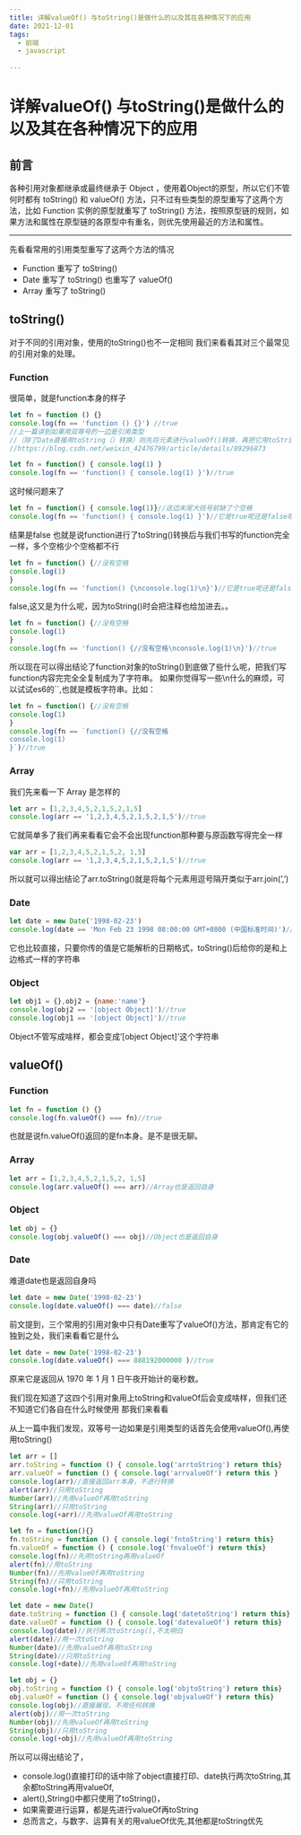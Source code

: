 ```yaml
---
title: 详解valueOf() 与toString()是做什么的以及其在各种情况下的应用
date: 2021-12-01
tags:
  - 前端 
  - javascript 
 
---
```


# 详解valueOf() 与toString()是做什么的以及其在各种情况下的应用
## 前言
各种引用对象都继承或最终继承于 Object ，使用着Object的原型，所以它们不管何时都有 toString() 和 valueOf() 方法，只不过有些类型的原型重写了这两个方法，比如 Function 实例的原型就重写了 toString() 方法，按照原型链的规则，如果方法和属性在原型链的各原型中有重名，则优先使用最近的方法和属性。

---

先看看常用的引用类型重写了这两个方法的情况

* Function 重写了 toString()
* Date 重写了 toString() 也重写了 valueOf()
* Array 重写了 toString()

<!--more-->

## toString()
对于不同的引用对象，使用的toString()也不一定相同
我们来看看其对三个最常见的引用对象的处理。

### Function

很简单，就是function本身的样子

```js
let fn = function () {}
console.log(fn == 'function () {}') //true
//上一篇讲到如果用双等号的一边是引用类型
//（除了Date直接用toString（）转换）则先将元素进行valueOf()转换，再把它用toString()转换后进行比较
//https://blog.csdn.net/weixin_42476799/article/details/89296873
```

```js
let fn = function() { console.log(1) }
console.log(fn == 'function() { console.log(1) }')//true
```

这时候问题来了

```js
let fn = function() { console.log(1)}//这边末尾大括号前缺了个空格
console.log(fn == 'function() { console.log(1) }')//它是true呢还是false呢
```

结果是false
也就是说function进行了toString()转换后与我们书写的function完全一样，多个空格少个空格都不行

```js
let fn = function() {//没有空格
console.log(1)
}
console.log(fn == 'function() {\nconsole.log(1)\n}')//它是true呢还是false呢
```

false,这又是为什么呢，因为toString()时会把注释也给加进去。。

```js
let fn = function() {//没有空格
console.log(1)
}
console.log(fn == 'function() {//没有空格\nconsole.log(1)\n}')//true
```

所以现在可以得出结论了function对象的toString()到底做了些什么呢，把我们写function内容完完全全复制成为了字符串。
如果你觉得写一些\n什么的麻烦，可以试试es6的``,也就是模板字符串。比如：

```js
let fn = function() {//没有空格
console.log(1)
}
console.log(fn == `function() {//没有空格
console.log(1)
}`)//true
```

### Array

我们先来看一下 Array 是怎样的

```js
let arr = [1,2,3,4,5,2,1,5,2,1,5]
console.log(arr == '1,2,3,4,5,2,1,5,2,1,5')//true
```

它就简单多了我们再来看看它会不会出现function那种要与原函数写得完全一样

```js
var arr = [1,2,3,4,5,2,1,5,2, 1,5]
console.log(arr == '1,2,3,4,5,2,1,5,2,1,5')//true
```

所以就可以得出结论了arr.toString()就是将每个元素用逗号隔开类似于arr.join(’,’)

### Date

```js
let date = new Date('1998-02-23')
console.log(date == 'Mon Feb 23 1998 08:00:00 GMT+0800 (中国标准时间)')//true
```

它也比较直接，只要你传的值是它能解析的日期格式，toString()后给你的是和上边格式一样的字符串

### Object

```js
let obj1 = {},obj2 = {name:'name'}
console.log(obj2 == '[object Object]')//true
console.log(obj1 == '[object Object]')//true
```

Object不管写成啥样，都会变成’[object Object]'这个字符串

## valueOf()
### Function

```js
let fn = function () {}
console.log(fn.valueOf() === fn)//true
```

也就是说fn.valueOf()返回的是fn本身。是不是很无聊。

### Array

```js
let arr = [1,2,3,4,5,2,1,5,2, 1,5]
console.log(arr.valueOf() === arr)//Array也是返回自身
```

### Object

```js
let obj = {}
console.log(obj.valueOf() === obj)//Object也是返回自身
```

### Date

难道date也是返回自身吗

```js
let date = new Date('1998-02-23')
console.log(date.valueOf() === date)//false
```

前文提到，三个常用的引用对象中只有Date重写了valueOf()方法，那肯定有它的独到之处，我们来看看它是什么

```js
let date = new Date('1998-02-23')
console.log(date.valueOf() === 888192000000 )//true
```

原来它是返回从 1970 年 1 月 1 日午夜开始计的毫秒数。

我们现在知道了这四个引用对象用上toString和valueOf后会变成啥样，但我们还不知道它们各自在什么时候使用
那我们来看看

从上一篇中我们发现，双等号一边如果是引用类型的话首先会使用valueOf(),再使用toString()

```js
let arr = []
arr.toString = function () { console.log('arrtoString') return this}
arr.valueOf = function () { console.log('arrvalueOf') return this }
console.log(arr)//直接返回arr本身，不进行转换
alert(arr)//只用toString
Number(arr)//先用valueOf再用toString
String(arr)//只用toString
console.log(+arr)//先用valueOf再用toString
```

```js
let fn = function(){}
fn.toString = function () { console.log('fntoString') return this}
fn.valueOf = function () { console.log('fnvalueOf') return this}
console.log(fn)//先用toString再用valueOf
alert(fn)//用toString
Number(fn)//先用valueOf再用toString
String(fn)//只用toString
console.log(+fn)//先用valueOf再用toString
```

```js
let date = new Date()
date.toString = function () { console.log('datetoString') return this}
date.valueOf = function () { console.log('datevalueOf') return this}
console.log(date)//执行两次toString(),不太明白
alert(date)//用一次toString
Number(date)//先用valueOf再用toString
String(date)//只用toString
console.log(+date)//先用valueOf再用toString
```

```js
let obj = {}
obj.toString = function () { console.log('objtoString') return this}
obj.valueOf = function () { console.log('objvalueOf') return this}
console.log(obj)//直接展现，不用任何转换
alert(obj)//用一次toString
Number(obj)//先用valueOf再用toString
String(obj)//只用toString
console.log(+obj)//先用valueOf再用toString
```

所以可以得出结论了，

* console.log()直接打印的话中除了object直接打印、date执行两次toString,其余都toString再用valueOf,
* alert(),String()中都只使用了toString()，
* 如果需要进行运算，都是先进行valueOf再toString
* 总而言之，与数字、运算有关的用valueOf优先,其他都是toString优先

